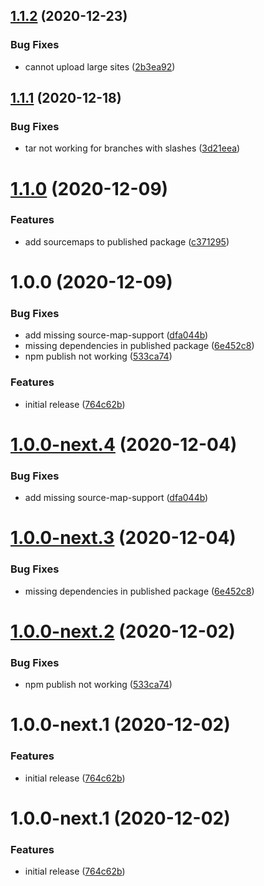 ## [1.1.2](https://github.com/getmeli/meli-cli/compare/v1.1.1...v1.1.2) (2020-12-23)


### Bug Fixes

* cannot upload large sites ([2b3ea92](https://github.com/getmeli/meli-cli/commit/2b3ea929c4b0f315f058ed9885669aecbc7b22bf))

## [1.1.1](https://github.com/getmeli/meli-cli/compare/v1.1.0...v1.1.1) (2020-12-18)


### Bug Fixes

* tar not working for branches with slashes ([3d21eea](https://github.com/getmeli/meli-cli/commit/3d21eea2347cc382b46ddc08de29b19ec6e88231))

# [1.1.0](https://github.com/getmeli/meli-cli/compare/v1.0.0...v1.1.0) (2020-12-09)


### Features

* add sourcemaps to published package ([c371295](https://github.com/getmeli/meli-cli/commit/c3712955958d852d09d860a51a35b6af6507ec45))

# 1.0.0 (2020-12-09)


### Bug Fixes

* add missing source-map-support ([dfa044b](https://github.com/getmeli/meli-cli/commit/dfa044bbd899b53cfe0d965c077c88ad2779577c))
* missing dependencies in published package ([6e452c8](https://github.com/getmeli/meli-cli/commit/6e452c8efc06b29a40f9e5b0bd5532716c28a51e))
* npm publish not working ([533ca74](https://github.com/getmeli/meli-cli/commit/533ca741b4210f97c7827f222aa71ef1490bf0c9))


### Features

* initial release ([764c62b](https://github.com/getmeli/meli-cli/commit/764c62b6b88a5c2450db6052efee905821a08d51))

# [1.0.0-next.4](https://github.com/getmeli/meli-cli/compare/v1.0.0-next.3...v1.0.0-next.4) (2020-12-04)


### Bug Fixes

* add missing source-map-support ([dfa044b](https://github.com/getmeli/meli-cli/commit/dfa044bbd899b53cfe0d965c077c88ad2779577c))

# [1.0.0-next.3](https://github.com/getmeli/meli-cli/compare/v1.0.0-next.2...v1.0.0-next.3) (2020-12-04)


### Bug Fixes

* missing dependencies in published package ([6e452c8](https://github.com/getmeli/meli-cli/commit/6e452c8efc06b29a40f9e5b0bd5532716c28a51e))

# [1.0.0-next.2](https://github.com/getmeli/meli-cli/compare/v1.0.0-next.1...v1.0.0-next.2) (2020-12-02)


### Bug Fixes

* npm publish not working ([533ca74](https://github.com/getmeli/meli-cli/commit/533ca741b4210f97c7827f222aa71ef1490bf0c9))

# 1.0.0-next.1 (2020-12-02)


### Features

* initial release ([764c62b](https://github.com/getmeli/meli-cli/commit/764c62b6b88a5c2450db6052efee905821a08d51))

# 1.0.0-next.1 (2020-12-02)


### Features

* initial release ([764c62b](https://github.com/getmeli/meli-cli/commit/764c62b6b88a5c2450db6052efee905821a08d51))
